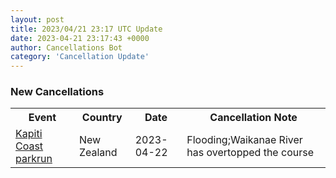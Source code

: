 ```yaml
---
layout: post
title: 2023/04/21 23:17 UTC Update
date: 2023-04-21 23:17:43 +0000
author: Cancellations Bot
category: 'Cancellation Update'
---
```


<h3>New Cancellations</h3>
<div class='hscrollable'>
<table style='width: 100%'>
    <tr>
        <th>Event</th>
        <th>Country</th>
        <th>Date</th>
        <th>Cancellation Note</th>
    </tr>
    <tr>
        <td><a href="https://www.parkrun.co.nz/kapiticoast">Kapiti Coast parkrun</a></td>
        <td>New Zealand</td>
        <td>2023-04-22</td>
        <td>Flooding;Waikanae River has overtopped the course</td>
    </tr>
</table>
</div>
